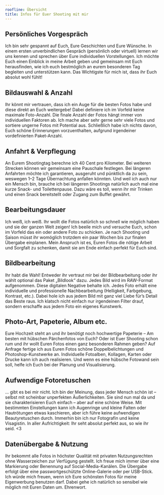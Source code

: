 ```yaml
---
roofline: Übersicht
title: Infos für Euer Shooting mit mir
---
```

## Persönliches Vorgespräch

 Ich bin sehr gespannt auf Euch, Eure Geschichten und Eure Wünsche. In einem ersten unverbindlichen Gespräch (persönlich oder virtuell) lernen wir uns kennen und sprechen über Eure individuellen Vorstellungen. Ich möchte Euch einen Einblick in meine Arbeit geben und gemeinsam mit Euch herausfinden, wie ich euch bestmöglich an eurem besonderen Tag begleiten und unterstützen kann. Das Wichtigste für mich ist, dass ihr Euch absolut wohl fühlt!

## Bildauswahl & Anzahl

 Ihr könnt mir vertrauen, dass ich ein Auge für die besten Fotos habe und diese direkt an Euch weitergebe! Dabei definiere ich im Vorfeld keine maximale Foto-Anzahl. Die finale Anzahl der Fotos hängt immer von individuellen Faktoren ab. Ich mache aber sehr gerne sehr viele Fotos und sortiere ungerne Fotos mit Potential aus. Schließlich habe ich nichts davon, Euch schöne Erinnerungen vorzuenthalten, aufgrund irgendeiner vordefinierten Paket-Anzahl.

## Anfahrt & Verpflegung

 An Eurem Shootingtag berechne ich 40 Cent pro Kilometer. Bei weiteren Strecken können wir gemeinsam eine Pauschale festlegen. Bei längeren Anfahrten möchte ich garantieren, ausgeruht und pünktlich da zu sein, weswegen 1–2 Tage Übernachtung anfallen könnten. Und weil ich auch nur ein Mensch bin, brauche ich bei längeren Shootings natürlich auch mal eine kurze Snack- und Toilettenpause. Dazu wäre es toll, wenn ihr mir Trinken und einen Snack bereitstellt oder Zugang zum Buffet gewährt.

## Bearbeitungsdauer

 Ich weiß, ich weiß. Ihr wollt die Fotos natürlich so schnell wie möglich haben und sie der ganzen Welt zeigen! Ich beeile mich und versuche Euch, schon im Vorfeld das ein oder andere Foto zu schicken. Je nach Shooting und Saison müsst ihr womöglich trotzdem ein paar Wochen bis zur finalen Übergabe einplanen. Mein Anspruch ist es, Euren Fotos die nötige Arbeit und Sorgfalt zu schenken, damit sie am Ende einfach perfekt für Euch sind.

## Bildbearbeitung

 Ihr habt die Wahl! Entweder ihr vertraut mir bei der Bildbearbeitung oder ihr wählt optional das Paket „Bildlook“ dazu. Jedes Bild wird im RAW-Format aufgenommen.  Diese digitalen Negative behalte ich. Jedes Foto erhält eine individuelle und professionelle Nachbearbeitung (Helligkeit, Farbgebung, Kontrast, etc.). Dabei hole ich aus jedem Bild mit ganz viel Liebe für’s Detail das Beste raus. Ich klatsch nicht einfach nur irgendeinen Filter drauf, sondern erschaffe aus jedem Foto ein eigenes Kunstwerk.

## Photo-Art, Papeterie, Album etc.

 Eure Hochzeit steht an und ihr benötigt noch hochwertige Papeterie – Am besten mit hübschen Pärchenfotos von Euch? Oder ist Euer Shooting schon rum und ihr wollt Euren Fotos einen ganz besonderen Rahmen geben? Auf Anfrage fertige ich aus Euren Fotos schöne Doppelbelichtungen und Photoshop-Kunstwerke an. Individuelle Fotoalben, Kollagen, Karten oder Drucke kann ich auch realisieren. Und wenn es eine hübsche Fotowand sein soll, helfe ich Euch bei der Planung und Visualisierung.

## Aufwendige Fotoretuschen

 ... gibt es bei mir nicht. Ich bin der Meinung, dass jeder Mensch schön ist – selbst mit scheinbar unperfekten Äußerlichkeiten. Sie sind nun mal da und sie charakterisieren Euch einfach – aber auf eine schöne Weise. Mit bestimmten Einstellungen kann ich Augenringe und kleine Falten oder Hautrötungen etwas kaschieren, aber ich führe keine aufwendigen Beautyretuschen durch. Immerhin bin ich nur Fotografin und keine Visagistin. In aller Aufrichtigkeit: Ihr seht absolut perfekt aus, so wie ihr seid. &lt;3

## Datenübergabe & Nutzung

 Ihr bekommt alle Fotos in höchster Qualität mit privaten Nutzungsrechten ohne Wasserzeichen zur Verfügung gestellt. Ich freue mich immer über eine Markierung oder Benennung auf Social-Media-Kanälen. Die Übergabe erfolgt über eine passwortgeschützte Online-Galerie oder per USB-Stick. Ich würde mich freuen, wenn ich Eure schönsten Fotos für meine Eigenwerbung benutzen darf. Dabei gehe ich natürlich so sensibel wie möglich mit Euren Daten um. Ehrenwort.

